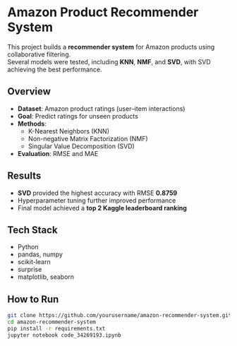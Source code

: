 # Amazon Product Recommender System

This project builds a **recommender system** for Amazon products using collaborative filtering.  
Several models were tested, including **KNN**, **NMF**, and **SVD**, with SVD achieving the best performance.

## Overview

- **Dataset**: Amazon product ratings (user–item interactions)  
- **Goal**: Predict ratings for unseen products  
- **Methods**:  
  - K-Nearest Neighbors (KNN)  
  - Non-negative Matrix Factorization (NMF)  
  - Singular Value Decomposition (SVD)  
- **Evaluation**: RMSE and MAE  

## Results

- **SVD** provided the highest accuracy with RMSE **0.8759**  
- Hyperparameter tuning further improved performance  
- Final model achieved a **top 2 Kaggle leaderboard ranking**

## Tech Stack

- Python  
- pandas, numpy  
- scikit-learn  
- surprise  
- matplotlib, seaborn  

## How to Run

```bash
git clone https://github.com/yourusername/amazon-recommender-system.git
cd amazon-recommender-system
pip install -r requirements.txt
jupyter notebook code_34269193.ipynb
